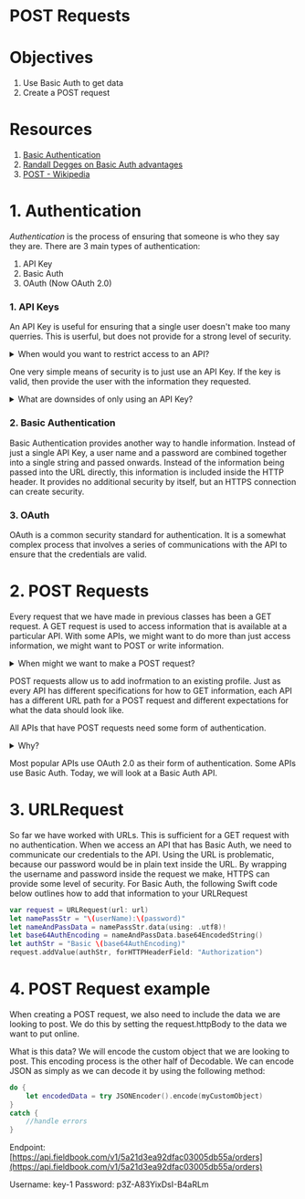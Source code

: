 # POST Requests

# Objectives

1. Use Basic Auth to get data
2. Create a POST request

# Resources

1. [Basic Authentication](https://en.wikipedia.org/wiki/Basic_access_authentication)
2. [Randall Degges on Basic Auth advantages](https://www.rdegges.com/2015/why-i-love-basic-auth/)
3. [POST - Wikipedia](https://en.wikipedia.org/wiki/POST_(HTTP))


# 1. Authentication

*Authentication* is the process of ensuring that someone is who they say they are.  There are 3 main types of authentication:

1. API Key
2. Basic Auth
3. OAuth (Now OAuth 2.0)


### 1. API Keys

An API Key is useful for ensuring that a single user doesn't make too many querries.  This is userful, but does not provide for a strong level of security.  

<details>
<summary>When would you want to restrict access to an API?</summary>

If the information is protected, or if you only want some people to have write-access.

</details>


One very simple means of security is to just use an API Key.  If the key is valid, then provide the user with the information they requested.

<details>
<summary> What are downsides of only using an API Key? </summary>

The APIKey is stored in the URL.  If anyone is able to view the URL, they will have access to the APIKey.  They could then make requests to the API by stealing your API key and access or modify protected information

</details>

### 2. Basic Authentication

Basic Authentication provides another way to handle information.  Instead of just a single API Key, a user name and a password are combined together into a single string and passed onwards.  Instead of the information being passed into the URL directly, this information is included inside the HTTP header.  It provides no additional security by itself, but an HTTPS connection can create security.


### 3. OAuth

OAuth is a common security standard for authentication.  It is a somewhat complex process that involves a series of communications with the API to ensure that the credentials are valid.




# 2. POST Requests

Every request that we have made in previous classes has been a GET request.  A GET request is used to access information that is available at a particular API.  With some APIs, we might want to do more than just access information, we might want to POST or write information.

<details>
<summary>When might we want to make a POST request?</summary>

- Submit a comment on Reddit
- Add a Tweet to your favorites
- Like a friends picture on Facebook

</details>

POST requests allow us to add inofrmation to an existing profile.  Just as every API has different specifications for how to GET information, each API has a different URL path for a POST request and different expectations for what the data should look like.  

All APIs that have POST requests need some form of authentication.

<details>
<summary>Why?</summary>
Without authorization, anyone would be able to write information to your account.  For example, anyone could post a status to your Facebook account.
</details>

Most popular APIs use OAuth 2.0 as their form of authentication.  Some APIs use Basic Auth.  Today, we will look at a Basic Auth API.

# 3. URLRequest

So far we have worked with URLs.  This is sufficient for a GET request with no authentication.  When we access an API that has Basic Auth, we need to communicate our credentials to the API.  Using the URL is problematic, because our password would be in plain text inside the URL.  By wrapping the username and password inside the request we make, HTTPS can provide some level of security.  For Basic Auth, the following Swift code below outlines how to add that information to your URLRequest


```swift
var request = URLRequest(url: url)
let namePassStr = "\(userName):\(password)"
let nameAndPassData = namePassStr.data(using: .utf8)!
let base64AuthEncoding = nameAndPassData.base64EncodedString()
let authStr = "Basic \(base64AuthEncoding)"
request.addValue(authStr, forHTTPHeaderField: "Authorization")
```


# 4. POST Request example

When creating a POST request, we also need to include the data we are looking to post.  We do this by setting the request.httpBody to the data we want to put online.

What is this data?  We will encode the custom object that we are looking to post.  This encoding process is the other half of Decodable.  We can encode JSON as simply as we can decode it by using the following method:

```swift
do {
	let encodedData = try JSONEncoder().encode(myCustomObject)
}
catch {
	//handle errors
}
```

Endpoint: [https://api.fieldbook.com/v1/5a21d3ea92dfac03005db55a/orders](https://api.fieldbook.com/v1/5a21d3ea92dfac03005db55a/orders)


Username: key-1
Password: p3Z-A83YixDsI-B4aRLm